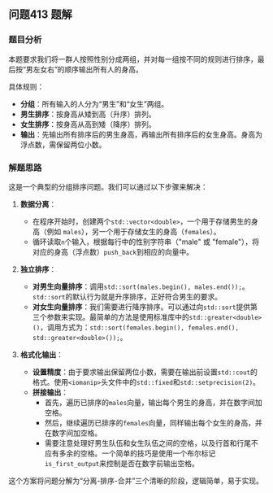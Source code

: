 ## 问题413 题解

### 题目分析

本题要求我们将一群人按照性别分成两组，并对每一组按不同的规则进行排序，最后按“男左女右”的顺序输出所有人的身高。

具体规则：
- **分组**：所有输入的人分为“男生”和“女生”两组。
- **男生排序**：按身高从矮到高（升序）排列。
- **女生排序**：按身高从高到矮（降序）排列。
- **输出**：先输出所有排序后的男生身高，再输出所有排序后的女生身高。身高为浮点数，需保留两位小数。

### 解题思路

这是一个典型的分组排序问题。我们可以通过以下步骤来解决：

1.  **数据分离**：
    -   在程序开始时，创建两个`std::vector<double>`，一个用于存储男生的身高（例如 `males`），另一个用于存储女生的身高（`females`）。
    -   循环读取`n`个输入，根据每行中的性别字符串（"male" 或 "female"），将对应的身高（浮点数）`push_back`到相应的向量中。

2.  **独立排序**：
    -   **对男生向量排序**：调用`std::sort(males.begin(), males.end());`。`std::sort`的默认行为就是升序排序，正好符合男生的要求。
    -   **对女生向量排序**：我们需要进行降序排序。可以通过向`std::sort`提供第三个参数来实现。最简单的方法是使用标准库中的`std::greater<double>()`，调用方式为：`std::sort(females.begin(), females.end(), std::greater<double>());`。

3.  **格式化输出**：
    -   **设置精度**：由于要求输出保留两位小数，需要在输出前设置`std::cout`的格式。使用`<iomanip>`头文件中的`std::fixed`和`std::setprecision(2)`。
    -   **拼接输出**：
        -   首先，遍历已排序的`males`向量，输出每个男生的身高，并在数字间加空格。
        -   然后，继续遍历已排序的`females`向量，同样输出每个女生的身高，并在数字间加空格。
        -   需要注意处理好男生队伍和女生队伍之间的空格，以及行首和行尾不应有多余的空格。一个简单的技巧是使用一个布尔标记`is_first_output`来控制是否在数字前输出空格。

这个方案将问题分解为“分离-排序-合并”三个清晰的阶段，逻辑简单，易于实现。
